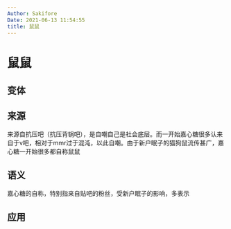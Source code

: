 ```yaml
---
Author: Sakifore
Date: 2021-06-13 11:54:55
title: 鼠鼠
---
```

# 鼠鼠

## 变体

## 来源

来源自抗压吧（抗压背锅吧），是自嘲自己是社会底层。而一开始嘉心糖很多认来自于v吧，相对于mmr过于混沌，以此自嘲。由于新户眠子的猫狗鼠流传甚广，嘉心糖一开始很多都自称鼠鼠

## 语义

嘉心糖的自称，特别指来自贴吧的粉丝，受新户眠子的影响，多表示

## 应用


